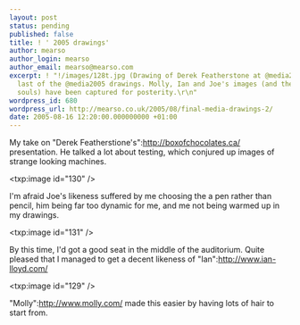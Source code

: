 ```yaml
---
layout: post
status: pending
published: false
title: ! ' 2005 drawings'
author: mearso
author_login: mearso
author_email: mearso@mearso.com
excerpt: ! "!/images/128t.jpg (Drawing of Derek Featherstone at @media2005)!\r\n\r\nThe
  last of the @media2005 drawings. Molly, Ian and Joe's images (and therefore their
  souls) have been captured for posterity.\r\n"
wordpress_id: 680
wordpress_url: http://mearso.co.uk/2005/08/final-media-drawings-2/
date: 2005-08-16 12:20:00.000000000 +01:00
---
```

My take on "Derek Featherstione's":http://boxofchocolates.ca/ presentation. He talked a lot about testing, which conjured up images of strange looking machines.

<txp:image id="130" />

I'm afraid Joe's likeness suffered by me choosing the a pen rather than pencil, him being far too dynamic for me, and me not being warmed up in my drawings.

<txp:image id="131" />

By this time, I'd got a good seat in the middle of the auditorium. Quite pleased that I managed to get a decent likeness of "Ian":http://www.ian-lloyd.com/

<txp:image id="129" />

"Molly":http://www.molly.com/ made this easier by having lots of hair to start from.
